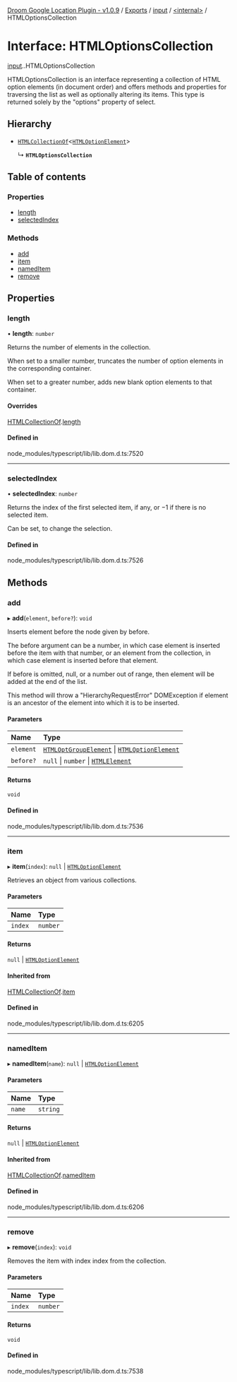 [Droom Google Location Plugin - v1.0.9](../README.md) / [Exports](../modules.md) / [input](../modules/input.md) / [<internal\>](../modules/input._internal_.md) / HTMLOptionsCollection

# Interface: HTMLOptionsCollection

[input](../modules/input.md).[<internal>](../modules/input._internal_.md).HTMLOptionsCollection

HTMLOptionsCollection is an interface representing a collection of HTML option elements (in document order) and offers methods and properties for traversing the list as well as optionally altering its items. This type is returned solely by the "options" property of select.

## Hierarchy

- [`HTMLCollectionOf`](input._internal_.HTMLCollectionOf.md)<[`HTMLOptionElement`](../modules/input._internal_.md#htmloptionelement)\>

  ↳ **`HTMLOptionsCollection`**

## Table of contents

### Properties

- [length](input._internal_.HTMLOptionsCollection.md#length)
- [selectedIndex](input._internal_.HTMLOptionsCollection.md#selectedindex)

### Methods

- [add](input._internal_.HTMLOptionsCollection.md#add)
- [item](input._internal_.HTMLOptionsCollection.md#item)
- [namedItem](input._internal_.HTMLOptionsCollection.md#nameditem)
- [remove](input._internal_.HTMLOptionsCollection.md#remove)

## Properties

### length

• **length**: `number`

Returns the number of elements in the collection.

When set to a smaller number, truncates the number of option elements in the corresponding container.

When set to a greater number, adds new blank option elements to that container.

#### Overrides

[HTMLCollectionOf](input._internal_.HTMLCollectionOf.md).[length](input._internal_.HTMLCollectionOf.md#length)

#### Defined in

node_modules/typescript/lib/lib.dom.d.ts:7520

___

### selectedIndex

• **selectedIndex**: `number`

Returns the index of the first selected item, if any, or −1 if there is no selected item.

Can be set, to change the selection.

#### Defined in

node_modules/typescript/lib/lib.dom.d.ts:7526

## Methods

### add

▸ **add**(`element`, `before?`): `void`

Inserts element before the node given by before.

The before argument can be a number, in which case element is inserted before the item with that number, or an element from the collection, in which case element is inserted before that element.

If before is omitted, null, or a number out of range, then element will be added at the end of the list.

This method will throw a "HierarchyRequestError" DOMException if element is an ancestor of the element into which it is to be inserted.

#### Parameters

| Name | Type |
| :------ | :------ |
| `element` | [`HTMLOptGroupElement`](../modules/input._internal_.md#htmloptgroupelement) \| [`HTMLOptionElement`](../modules/input._internal_.md#htmloptionelement) |
| `before?` | ``null`` \| `number` \| [`HTMLElement`](../modules/input._internal_.md#htmlelement) |

#### Returns

`void`

#### Defined in

node_modules/typescript/lib/lib.dom.d.ts:7536

___

### item

▸ **item**(`index`): ``null`` \| [`HTMLOptionElement`](../modules/input._internal_.md#htmloptionelement)

Retrieves an object from various collections.

#### Parameters

| Name | Type |
| :------ | :------ |
| `index` | `number` |

#### Returns

``null`` \| [`HTMLOptionElement`](../modules/input._internal_.md#htmloptionelement)

#### Inherited from

[HTMLCollectionOf](input._internal_.HTMLCollectionOf.md).[item](input._internal_.HTMLCollectionOf.md#item)

#### Defined in

node_modules/typescript/lib/lib.dom.d.ts:6205

___

### namedItem

▸ **namedItem**(`name`): ``null`` \| [`HTMLOptionElement`](../modules/input._internal_.md#htmloptionelement)

#### Parameters

| Name | Type |
| :------ | :------ |
| `name` | `string` |

#### Returns

``null`` \| [`HTMLOptionElement`](../modules/input._internal_.md#htmloptionelement)

#### Inherited from

[HTMLCollectionOf](input._internal_.HTMLCollectionOf.md).[namedItem](input._internal_.HTMLCollectionOf.md#nameditem)

#### Defined in

node_modules/typescript/lib/lib.dom.d.ts:6206

___

### remove

▸ **remove**(`index`): `void`

Removes the item with index index from the collection.

#### Parameters

| Name | Type |
| :------ | :------ |
| `index` | `number` |

#### Returns

`void`

#### Defined in

node_modules/typescript/lib/lib.dom.d.ts:7538
